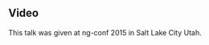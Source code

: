 <!--
{
"name" : "superpower-management",
"version" : "0.1",
"title" : "(Super)Power Management",
"description" : "TBD",
"homepage" : "https://www.youtube.com/embed/IGeaXo2ZBr0",
"canonicalSource" : "https://www.youtube.com/embed/IGeaXo2ZBr0",
"freshnessDate" : 2015-03-06,
"license" : "All Rights Reserved"
}
-->

<!-- @section -->

## Video

This talk was given at ng-conf 2015 in Salt Lake City Utah.

<!-- @asset, "contentType": "outlearn/video", "provider": "youtube", "url": "https://www.youtube.com/embed/IGeaXo2ZBr0" -->
